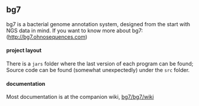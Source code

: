 
## bg7 ##

bg7 is a bacterial genome annotation system, designed from the start with NGS data in mind. If you want to know more about bg7: (http://bg7.ohnosequences.com)

#### project layout ####

There is a `jars` folder where the last version of each program can be found; Source code can be found (somewhat unexpectedly) under the `src` folder.

#### documentation ####

Most documentation is at the companion wiki, [bg7/bg7/wiki](http://github.com/bg7/bg7/wiki)
